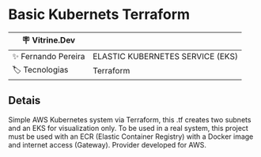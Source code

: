 # Basic Kubernets Terraform

| :placard: Vitrine.Dev |     |
| -------------  | --- |
| :sparkles: Fernando Pereira        | ELASTIC KUBERNETES SERVICE (EKS)
| :label: Tecnologias | Terraform

## Detais

Simple AWS Kubernetes system via Terraform, this .tf creates two subnets and an EKS for visualization only. To be used in a real system, this project must be used with an ECR (Elastic Container Registry) with a Docker image and internet access (Gateway).
Provider developed for AWS.

